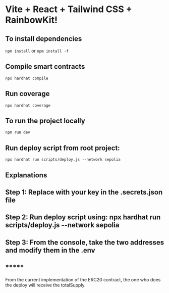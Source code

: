 # Vite + React + Tailwind CSS + RainbowKit!

## To install dependencies

`npm install` or `npm install -f`

## Compile smart contracts

`npx hardhat compile`

## Run coverage

`npx hardhat coverage`

## To run the project locally

`npm run dev`

## Run deploy script from root project: 

`npx hardhat run scripts/deploy.js --network sepolia`

## Explanations
## Step 1: Replace with your key in the .secrets.json file
## Step 2: Run deploy script using: npx hardhat run scripts/deploy.js --network sepolia
## Step 3: From the console, take the two addresses and modify them in the .env

## *****  

From the current implementation of the ERC20 contract, the one who does the deploy will receive the totalSupply.